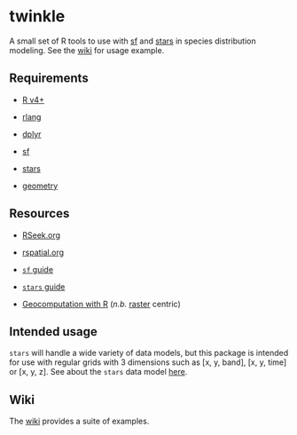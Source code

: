 # twinkle

A small set of R tools to use with [sf](https://CRAN.R-project.org/package=sf) and [stars](https://CRAN.R-project.org/package=stars) in species distribution modeling.  See the [wiki](https://github.com/BigelowLab/twinkle/wiki) for usage example.

## Requirements
 
 + [R v4+](https://www.r-project.org/)
 
 + [rlang](https://CRAN.R-project.org/package=rlang)
  
 + [dplyr](https://CRAN.R-project.org/package=dplyr)
 
 + [sf](https://CRAN.R-project.org/package=sf)
 
 + [stars](https://CRAN.R-project.org/package=stars)

 + [geometry](https://CRAN.R-project.org/package=geometry)

## Resources

 + [RSeek.org](https://rseek.org/?q=stars+sf)
 
 + [rspatial.org](https://rspatial.org/)
 
 + [`sf` guide](http://r-spatial.github.io/sf/)
 
 + [`stars` guide](https://r-spatial.github.io/stars/)
 
 + [Geocomputation with R](https://geocompr.robinlovelace.net/) (*n.b.* [raster](https://CRAN.R-project.org/package=raster) centric)

## Intended usage

`stars` will handle a wide variety of data models, but this package is intended for use with regular grids with 3 dimensions such as [x, y, band], [x, y, time] or [x, y, z].  See about the  `stars` data model [here](https://r-spatial.github.io/stars/articles/stars4.html).  


## Wiki

The [wiki](https://github.com/BigelowLab/twinkle/wiki) provides a suite of examples.


